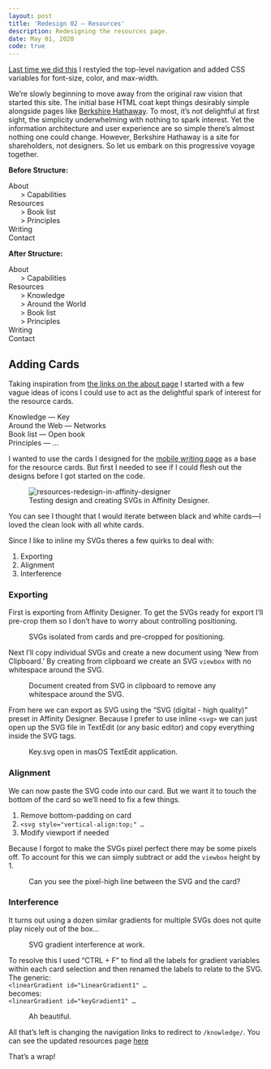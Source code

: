 ```yaml
---
layout: post
title: 'Redesign 02 — Resources'
description: Redesigning the resources page.
date: May 01, 2020
code: true
---
```


[Last time we did this]({{site.baseurl}}/redesign/) I restyled the top-level navigation and added CSS variables for font-size, color, and max-width.

We’re slowly beginning to move away from the original raw vision that started this site. The initial base HTML coat kept things desirably simple alongside pages like [Berkshire Hathaway](https://www.berkshirehathaway.com/). To most, it’s not delightful at first sight, the simplicity underwhelming with nothing to spark interest. Yet the information architecture and user experience are so simple there’s almost nothing one could change. However, Berkshire Hathaway is a site for shareholders, not designers. So let us embark on this progressive voyage together.

**Before Structure:**

About  
&nbsp;&nbsp;&nbsp;&nbsp;&nbsp;&nbsp;> Capabilities  
Resources  
&nbsp;&nbsp;&nbsp;&nbsp;&nbsp;&nbsp;> Book list  
&nbsp;&nbsp;&nbsp;&nbsp;&nbsp;&nbsp;> Principles  
Writing  
Contact  

**After Structure:**

About  
&nbsp;&nbsp;&nbsp;&nbsp;&nbsp;&nbsp;> Capabilities  
Resources  
&nbsp;&nbsp;&nbsp;&nbsp;&nbsp;&nbsp;> Knowledge  
&nbsp;&nbsp;&nbsp;&nbsp;&nbsp;&nbsp;> Around the World  
&nbsp;&nbsp;&nbsp;&nbsp;&nbsp;&nbsp;> Book list  
&nbsp;&nbsp;&nbsp;&nbsp;&nbsp;&nbsp;> Principles  
Writing  
Contact  

## Adding Cards

Taking inspiration from [the links on the about page]({{site.baseurl}}/) I started with a few vague ideas of icons I could use to act as the delightful spark of interest for the resource cards.

Knowledge — Key  
Around the Web — Networks  
Book list — Open book  
Principles — …  

I wanted to use the cards I designed for the [mobile writing page]({{site.baseurl}}/writing/) as a base for the resource cards. But first I needed to see if I could flesh out the designs before I got started on the code. 

<figure class="blog-figure image component image-big image-fullbleed body-copy-wide">
<img class="picture-image" src="/images/posts/resources-redesign-affinitydesigner.png" alt="resources-redesign-in-affinity-designer">
<figcaption class="image-text">Testing design and creating SVGs in Affinity Designer.</figcaption>
</figure>

You can see I thought that I would iterate between black and white cards—I loved the clean look with all white cards.

Since I like to inline my SVGs theres a few quirks to deal with:
1. Exporting
2. Alignment
3. Interference

### Exporting
First is exporting from Affinity Designer. To get the SVGs ready for export I’ll pre-crop them so I don’t have to worry about controlling positioning.

<figure class="blog-figure image component image-big image-fullbleed body-copy-wide">
<img class="picture-image" src="/images/posts/resources-redesign-af-2.png" alt="">
<figcaption class="image-text">SVGs isolated from cards and pre-cropped for positioning.</figcaption>
</figure>

Next I’ll copy individual SVGs and create a new document using ’New from Clipboard.’ By creating from clipboard we create an SVG `viewbox` with no whitespace around the SVG.

<figure class="blog-figure image component image-big image-fullbleed body-copy-wide">
<img class="picture-image" src="/images/posts/resources-redesign-af-3.png" alt="">
<figcaption class="image-text">Document created from SVG in clipboard to remove any whitespace around the SVG.</figcaption>
</figure>

From here we can export as SVG using the “SVG (digital - high quality)” preset in Affinity Designer. Because I prefer to use inline `<svg>` we can just open up the SVG file in TextEdit (or any basic editor) and copy everything inside the SVG tags.

<figure class="blog-figure image component image-big image-fullbleed body-copy-wide">
<img class="picture-image" src="/images/posts/resources-redesign-key-svg.png" alt="">
<figcaption class="image-text">Key.svg open in masOS TextEdit application.</figcaption>
</figure>

### Alignment

We can now paste the SVG code into our card. But we want it to touch the bottom of the card so we’ll need to fix a few things.
1. Remove bottom-padding on card
2. `<svg style="vertical-align:top;" …`
3. Modify viewport if needed

Because I forgot to make the SVGs pixel perfect there may be some pixels off. To account for this we can simply subtract or add the `viewbox` height by 1.

<figure class="blog-figure image component image-big image-fullbleed body-copy-wide">
<img class="picture-image" src="/images/posts/resources-redesign-alignment.png" alt="">
<figcaption class="image-text">Can you see the pixel-high line between the SVG and the card?</figcaption>
</figure>

### Interference
It turns out using a dozen similar gradients for multiple SVGs does not quite play nicely out of the box…
<figure class="blog-figure image component image-big image-fullbleed body-copy-wide">
<img class="picture-image" src="/images/posts/resources-redesign-not-working.png" alt="">
<figcaption class="image-text">SVG gradient interference at work.</figcaption>
</figure>

To resolve this I used “CTRL + F” to find all the labels for gradient variables within each card selection and then renamed the labels to relate to the SVG. The generic:  
`<linearGradient id="LinearGradient1" …`  
becomes:  
`<linearGradient id="keyGradient1" …`
<!-- #([a-zA-Z]+)Gradient -->

<figure class="blog-figure image component image-big image-fullbleed body-copy-wide">
<img class="picture-image" src="/images/posts/resources-redesign-working.png" alt="">
<figcaption class="image-text">Ah beautiful.</figcaption>
</figure>

All that’s left is changing the navigation links to redirect to `/knowledge/`. You can see the updated resources page [here]({{site.baseurl}}/resources/)

<span class="full-underline" style="font-size: var(--font-small);">That’s a wrap!</span>  
